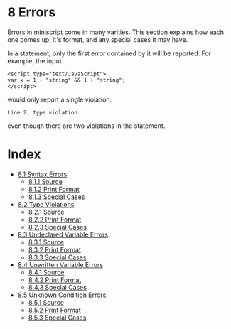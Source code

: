 # 8 Errors
Errors in miniscript come in many varities. This section explains how each one comes up, it's format, and any special cases it may have.

In a statement, only the first error contained by it will be reported. For example, the input

    <script type="text/JavaScript">
    var x = 1 + "string" && 1 + "string";
    </script>

would only report a single violation:

```
Line 2, type violation

```

even though there are two violations in the statement.

# Index

  - [8.1 Syntax Errors](syntax.md#81-syntax-errors)
    - [8.1.1 Source](syntax.md#811-source)
    - [8.1.2 Print Format](syntax.md#812-print-format)
    - [8.1.3 Special Cases](syntax.md#813-special-cases)
  - [8.2 Type Violations](type.md#82-type-violations)
    - [8.2.1 Source](type.md#821-source)
    - [8.2.2 Print Format](type.md#822-print-format)
    - [8.2.3 Special Cases](type.md#823-special-cases)
  - [8.3 Undeclared Variable Errors](undeclared.md#83-undeclared-variable-errors)
    - [8.3.1 Source](undeclared.md#831-source)
    - [8.3.2 Print Format](undeclared.md#832-print-format)
    - [8.3.3 Special Cases](undeclared.md#833-special-cases)
  - [8.4 Unwritten Variable Errors](unwritten.md#84-unwritten-variable-errors)
    - [8.4.1 Source](unwritten.md#841-source)
    - [8.4.2 Print Format](unwritten.md#842-print-format)
    - [8.4.3 Special Cases](unwritten.md#843-special-cases)
  - [8.5 Unknown Condition Errors](unknown_condition.md#85-unknown-condition-errors)
    - [8.5.1 Source](unknown_condition.md#851-source)
    - [8.5.2 Print Format](unknown_condition.md#852-print-format)
    - [8.5.3 Special Cases](unknown_condition.md#853-special-cases)
